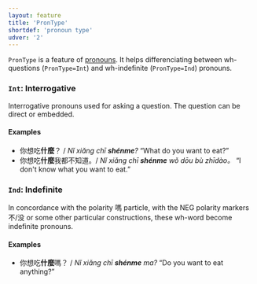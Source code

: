 ```yaml
---
layout: feature
title: 'PronType'
shortdef: 'pronoun type'
udver: '2'
---
```


`PronType` is a feature of [pronouns](PRON). It helps differenciating between wh-questions (`PronType=Int`) and wh-indefinite (`PronType=Ind`) pronouns.

### <a name="Int">`Int`</a>: Interrogative

Interrogative pronouns used for asking a question. The question can be direct or embedded.

#### Examples

* 你想吃<b>什麼</b>？ / _Nǐ xiǎng chī <b>shénme</b>?_ “What do you want to eat?”
* 你想吃<b>什麼</b>我都不知道。/ _Nǐ xiǎng chī <b>shénme</b> wǒ dōu bù zhīdào。_ “I don't know what you want to eat.”

### <a name="Ind">`Ind`</a>: Indefinite

In concordance with the polarity 嗎 particle, with the NEG polarity markers 不/没 or some other particular constructions, these wh-word become indefinite pronouns.

#### Examples

* 你想吃<b>什麼</b>嗎？ / _Nǐ xiǎng chī <b>shénme</b> ma?_ “Do you want to eat anything?”


